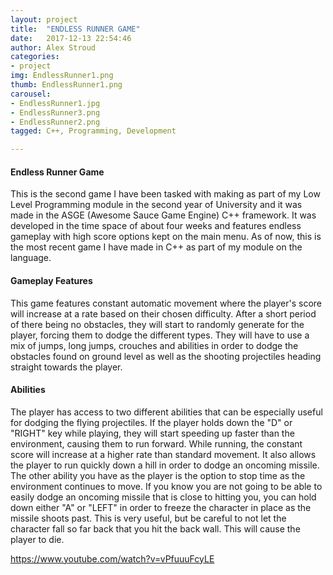 ```yaml
---
layout: project
title:  "ENDLESS RUNNER GAME"
date:   2017-12-13 22:54:46
author: Alex Stroud
categories:
- project
img: EndlessRunner1.png
thumb: EndlessRunner1.png
carousel:
- EndlessRunner1.jpg
- EndlessRunner3.png
- EndlessRunner2.png
tagged: C++, Programming, Development

---
```


#### Endless Runner Game

This is the second game I have been tasked with making as part of my Low Level Programming module in the second year of University and it was made in the ASGE (Awesome Sauce Game Engine) C++ framework. It was developed in the time space of about four weeks and features endless gameplay with high score options kept on the main menu. As of now, this is the most recent game I have made in C++ as part of my module on the language.


#### Gameplay Features

This game features constant automatic movement where the player's score will increase at a rate based on their chosen difficulty. After a short period of there being no obstacles, they will start to randomly generate for the player, forcing them to dodge the different types. They will have to use a mix of jumps, long jumps, crouches and abilities in order to dodge the obstacles found on ground level as well as the shooting projectiles heading straight towards the player.


#### Abilities

The player has access to two different abilities that can be especially useful for dodging the flying projectiles. If the player holds down the "D" or "RIGHT" key while playing, they will start speeding up faster than the environment, causing them to run forward. While running, the constant score will increase at a higher rate than standard movement. It also allows the player to run quickly down a hill in order to dodge an oncoming missile.
The other ability you have as the player is the option to stop time as the environment continues to move. If you know you are not going to be able to easily dodge an oncoming missile that is close to hitting you, you can hold down either "A" or "LEFT" in order to freeze the character in place as the missile shoots past. This is very useful, but be careful to not let the character fall so far back that you hit the back wall. This will cause the player to die.

https://www.youtube.com/watch?v=vPfuuuFcyLE
